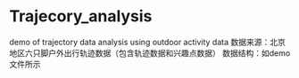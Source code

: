 # Trajecory_analysis
demo of trajectory data analysis using outdoor activity data
数据来源：北京地区六只脚户外出行轨迹数据（包含轨迹数据和兴趣点数据）
数据结构：如demo文件所示
